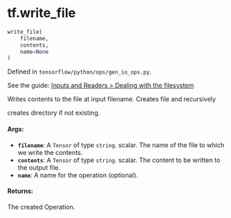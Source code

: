 <div itemscope itemtype="http://developers.google.com/ReferenceObject">
<meta itemprop="name" content="tf.write_file" />
</div>

# tf.write_file

``` python
write_file(
    filename,
    contents,
    name=None
)
```



Defined in `tensorflow/python/ops/gen_io_ops.py`.

See the guide: [Inputs and Readers > Dealing with the filesystem](../../../api_guides/python/io_ops.md#Dealing_with_the_filesystem)

Writes contents to the file at input filename. Creates file and recursively

creates directory if not existing.

#### Args:

* <b>`filename`</b>: A `Tensor` of type `string`.
    scalar. The name of the file to which we write the contents.
* <b>`contents`</b>: A `Tensor` of type `string`.
    scalar. The content to be written to the output file.
* <b>`name`</b>: A name for the operation (optional).


#### Returns:

The created Operation.